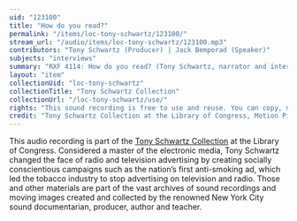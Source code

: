 ```yaml
---
uid: "123100"
title: "How do you read?"
permalink: "/items/loc-tony-schwartz/123100/"
stream_url: "/audio/items/loc-tony-schwartz/123100.mp3"
contributors: "Tony Schwartz (Producer) | Jack Bemporad (Speaker)"
subjects: "interviews"
summary: "RXF 4114: How do you read? (Tony Schwartz, narrator and interviewer ; Rabbi Jack Bemporad, interviewee) (0:00)."
layout: "item"
collectionUid: "loc-tony-schwartz"
collectionTitle: "Tony Schwartz Collection"
collectionUrl: "/loc-tony-schwartz/use/"
rights: "This sound recording is free to use and reuse. You can copy, modify, distribute and perform the work, even for commercial purposes, all without asking permission. Attribution is recommended but not required."
credit: "Tony Schwartz Collection at the Library of Congress, Motion Picture, Broadcasting and Recorded Sound Division."
---
```


This audio recording is part of the [Tony Schwartz Collection](https://www.loc.gov/rr/record/schwartzcollection.html) at the Library of Congress. Considered a master of the electronic media, Tony Schwartz changed the face of radio and television advertising by creating socially conscientious campaigns such as the nation’s first anti-smoking ad, which led the tobacco industry to stop advertising on television and radio. Those and other materials are part of the vast archives of sound recordings and moving images created and collected by the renowned New York City sound documentarian, producer, author and teacher.
